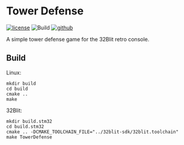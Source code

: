 # Tower Defense

[![license](http://img.shields.io/badge/license-MIT-blue.svg)](https://github.com/Blackhawk-TA/TowerDefense/blob/master/LICENSE.md)
![Build](https://github.com/Blackhawk-TA/TowerDefense/workflows/Build/badge.svg)
[![github](https://img.shields.io/github/release/Blackhawk-TA/TowerDefense.svg?color=brightgreen)](https://github.com/Blackhawk-TA/TowerDefense/releases)

A simple tower defense game for the 32Blit retro console.

## Build
Linux:
```
mkdir build
cd build
cmake ..
make
```

32Blit:
```
mkdir build.stm32
cd build.stm32
cmake .. -DCMAKE_TOOLCHAIN_FILE="../32blit-sdk/32blit.toolchain"
make TowerDefense
```
